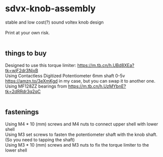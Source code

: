 # sdvx-knob-assembly
stable and low cost(?) sound voltex knob design<br />
<br />
Print at your own risk.<br />
<br />
## things to buy
Designed to use this torque limiter: https://m.tb.cn/h.UBd8XEa?tk=wjF2dr3NjxB<br />
Using Contactless Digitized Potentiometer 6mm shaft 0-5v https://amzn.to/3eXmKgd in my case, but you can swap it to another one.<br />
Using MF128ZZ bearings from https://m.tb.cn/h.UzMYbnE?tk=2dRRdr3q2qC<br />
<br />
## fastenings
Using M4 * 10 (mm) screws and M4 nuts to connect upper shell with lower shell<br />
Using M3 set screws to fasten the potentiometer shaft with the knob shaft. (So you need to tapping the shaft)<br />
Using M3 * 10 (mm) screws and M3 nuts to fix the torque limiter to the lower shell<br />
